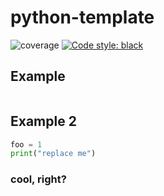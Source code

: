 # python-template
![coverage](images/coverage.svg)
[![Code style: black](https://img.shields.io/badge/code%20style-black-000000.svg)](https://github.com/psf/black)

## Example
```python example.py
```

## Example 2
```python example.py
foo = 1
print("replace me")
```

### cool, right?
